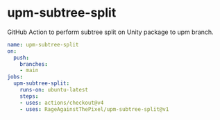 # upm-subtree-split

GitHub Action to perform subtree split on Unity package to upm branch.

```yaml
name: upm-subtree-split
on:
  push:
    branches:
    - main
jobs:
  upm-subtree-split:
    runs-on: ubuntu-latest
    steps:
    - uses: actions/checkout@v4
    - uses: RageAgainstThePixel/upm-subtree-split@v1
```
